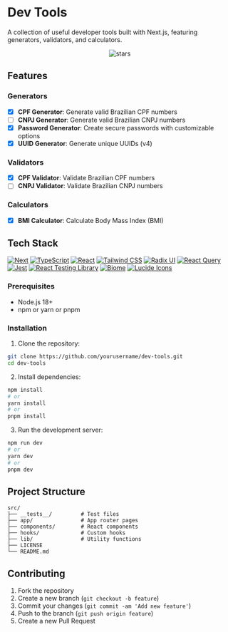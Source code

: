 # Dev Tools

A collection of useful developer tools built with Next.js, featuring generators, validators, and calculators.

<p align="center">
<img src="https://img.shields.io/github/stars/v-motta/dev-tools" alt="stars">
</p>

## Features

### Generators
- [x] **CPF Generator**: Generate valid Brazilian CPF numbers
- [ ] **CNPJ Generator**: Generate valid Brazilian CNPJ numbers
- [x] **Password Generator**: Create secure passwords with customizable options
- [x] **UUID Generator**: Generate unique UUIDs (v4)

### Validators
- [x] **CPF Validator**: Validate Brazilian CPF numbers
- [ ] **CNPJ Validator**: Validate Brazilian CNPJ numbers

### Calculators
- [x] **BMI Calculator**: Calculate Body Mass Index (BMI)

## Tech Stack
[![Next](https://img.shields.io/badge/next.js-black?style=for-the-badge&logo=nextdotjs)](https://nextjs.org/)
[![TypeScript](https://img.shields.io/badge/typescript-black?style=for-the-badge&logo=typescript)](https://www.typescriptlang.org/)
[![React](https://img.shields.io/badge/react-black?style=for-the-badge&logo=react)](https://reactjs.org/)
[![Tailwind CSS](https://img.shields.io/badge/tailwindcss-black?style=for-the-badge&logo=tailwindcss)](https://tailwindcss.com/)
[![Radix UI](https://img.shields.io/badge/radix%20ui-black?style=for-the-badge&logo=radixui)](https://www.radix-ui.com/)
[![React Query](https://img.shields.io/badge/react%20query-black?style=for-the-badge&logo=reactquery)](https://tanstack.com/query/latest)
[![Jest](https://img.shields.io/badge/jest-black?style=for-the-badge&logo=jest)](https://jestjs.io/)
[![React Testing Library](https://img.shields.io/badge/react%20testing%20library-black?style=for-the-badge&logo=testinglibrary)](https://testing-library.com/docs/react-testing-library/intro)
[![Biome](https://img.shields.io/badge/biome-black?style=for-the-badge&logo=biome)](https://biomejs.dev/)
[![Lucide Icons](https://img.shields.io/badge/lucide%20icons-black?style=for-the-badge&logo=lucide)](https://lucide.dev/)

### Prerequisites
- Node.js 18+ 
- npm or yarn or pnpm

### Installation

1. Clone the repository:
```bash
git clone https://github.com/yourusername/dev-tools.git
cd dev-tools
```

2. Install dependencies:

```bash
npm install
# or
yarn install
# or
pnpm install
```

3. Run the development server:

```bash
npm run dev
# or
yarn dev
# or
pnpm dev
```

## Project Structure

```
src/
├── __tests__/         # Test files
├── app/               # App router pages
├── components/        # React components
├── hooks/             # Custom hooks
├── lib/               # Utility functions
├── LICENSE             
└── README.md           
```

## Contributing

1. Fork the repository
2. Create a new branch (`git checkout -b feature`)
3. Commit your changes (`git commit -am 'Add new feature'`)
4. Push to the branch (`git push origin feature`)
5. Create a new Pull Request
